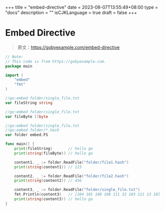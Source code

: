+++
title = "embed-directive"
date = 2023-08-07T13:55:49+08:00
type = "docs"
description = ""
isCJKLanguage = true
draft = false
+++

# Embed Directive

> 原文：https://gobyexample.com/embed-directive

```go
// Note:
// This code is from https://gobyexample.com.
package main

import (
	"embed"
	"fmt"
)

//go:embed folder/single_file.txt
var fileString string

//go:embed folder/single_file.txt
var fileByte []byte

//go:embed folder/single_file.txt
//go:embed folder/*.hash
var folder embed.FS

func main() {
	print(fileString)       // hello go
	print(string(fileByte)) // hello go

	content1, _ := folder.ReadFile("folder/file1.hash")
	print(string(content1)) // 123

	content2, _ := folder.ReadFile("folder/file2.hash")
	print(string(content2)) // 456

	content3, _ := folder.ReadFile("folder/single_file.txt")
	fmt.Println(content3)   // [104 101 108 108 111 32 103 111 13 10]
	print(string(content3)) // hello go
}

```

